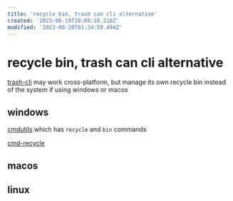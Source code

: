 ```yaml
---
title: 'recycle bin, trash can cli alternative'
created: '2023-08-19T18:09:18.216Z'
modified: '2023-08-20T01:34:59.494Z'
---
```


# recycle bin, trash can cli alternative

[trash-cli]() may work cross-platform, but manage its own recycle bin instead of the system if using windows or macos

## windows

[cmdutils](http://www.maddogsw.com/cmdutils/) which has `recycle` and `bin` commands

[cmd-recycle](https://github.com/kizzx2/cmd-recycle/)

## macos

## linux
